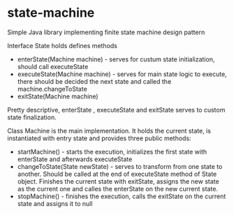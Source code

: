 # state-machine
Simple Java library implementing finite state machine design pattern

Interface State holds defines methods
* enterState(Machine machine) - serves for custum state initialization, should call executeState
* executeState(Machine machine) - serves for main state logic to execute, there should be decided the next state and called the machine.changeToState
* exitState(Machine machine)

Pretty descriptive, enterState , executeState  and exitState serves to custom state finalization.

Class Machine is the main implementation. It holds the current state, is instantiated with entry state and provides three public methods:
* startMachine() - starts the execution, initializes the first state with enterState and afterwards executeState
* changeToState(State newState) - serves to transform from one state to another. Should be called at the end of executeState method of State object. Finishes the current state with exitState, assigns the new state as the current one and calles the enterState on the new current state.
* stopMachine() - finishes the execution, calls the exitState on the current state and assigns it to null

